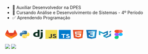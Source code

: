 - 🏢 Auxiliar Desenvolvedor na DPES
- 🏫 Cursando Análise e Desenvolvimento de Sistemas - 4º Período
- ✅ Aprendendo Programação

<div style="display: inline_block"><br>
<img align="center" alt="Gitlab" height="30" width="40" src="https://github.com/devicons/devicon/blob/master/icons/gitlab/gitlab-original.svg">
<img align="center" alt="Python" height="30" width="40" src="https://raw.githubusercontent.com/devicons/devicon/master/icons/python/python-original.svg">
<img align="center" alt="Django" height="30" width="40" src="https://github.com/devicons/devicon/blob/master/icons/django/django-plain.svg">
<img align="center" alt="Javascript" height="30" width="40" src="https://github.com/devicons/devicon/blob/master/icons/javascript/javascript-original.svg"> 
<img align="center" alt="Typescript" height="30" width="40" src="https://github.com/devicons/devicon/blob/master/icons/typescript/typescript-original.svg">
<img align="center" alt="HTML5" height="30" width="40" src="https://github.com/devicons/devicon/blob/master/icons/html5/html5-original.svg"> 
<img align="center" alt="CSS3" height="30" width="40" src="https://github.com/devicons/devicon/blob/master/icons/css3/css3-original.svg">
<img align="center" alt="MUI" height="30" width="40" src="https://github.com/devicons/devicon/blob/master/icons/materialui/materialui-original.svg"> 
<img align="center" alt="Figma" height="30" width="40" src="https://github.com/devicons/devicon/blob/master/icons/figma/figma-original.svg"> 



</div style="display: inline_block">
<div style="display: inline_block"><br>
<a href = "mailto:helson.bg@gmail.com"><img src="https://img.shields.io/badge/-Gmail-%23333?style=for-the-badge&logo=gmail&logoColor=white" target="_blank"></a>
<a href="https://www.linkedin.com/in/helson-boldrini/" target="_blank"><img src="https://img.shields.io/badge/-LinkedIn-%230077B5?style=for-the-badge&logo=linkedin&logoColor=white" target="_blank"></a> 
</div>





